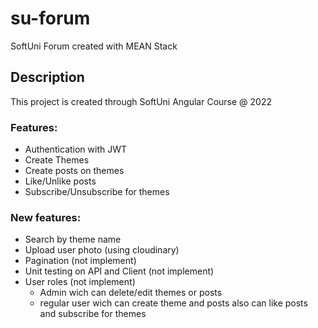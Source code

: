 # su-forum

SoftUni Forum created with MEAN Stack

## Description

This project is created through SoftUni Angular Course @ 2022

### Features:

-   Authentication with JWT
-   Create Themes
-   Create posts on themes
-   Like/Unlike posts
-   Subscribe/Unsubscribe for themes

### New features:

-   Search by theme name
-   Upload user photo (using cloudinary)
-   Pagination (not implement)
-   Unit testing on API and Client (not implement)
-   User roles (not implement)
    -   Admin wich can delete/edit themes or posts
    -   regular user wich can create theme and posts also can like posts and subscribe for themes
